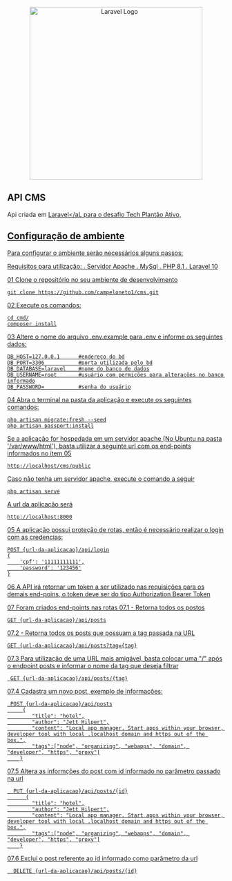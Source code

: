 <p align="center"><a href="https://laravel.com" target="_blank"><img src="https://raw.githubusercontent.com/laravel/art/master/logo-lockup/5%20SVG/2%20CMYK/1%20Full%20Color/laravel-logolockup-cmyk-red.svg" width="400" alt="Laravel Logo"></a></p>

## API CMS

Api criada em <a href="https://laravel.com" target="_blank">Laravel</aL para o desafio Tech Plantão Ativo, 

## Configuração de ambiente

Para configurar o ambiente serão necessários alguns passos:

Requisitos para utilização:
    . Servidor Apache
    . MySql 
    . PHP 8.1
    . Laravel 10

01 Clone o repositório no seu ambiente de desenvolvimento

    git clone https://github.com/campeloneto1/cms.git

02 Execute os comandos:

    cd cmd/
    composer install

03 Altere o nome do arquivo .env.example para .env e informe os seguintes dados:

    DB_HOST=127.0.0.1      #endereço do bd
    DB_PORT=3306           #porta utilizada pelo bd
    DB_DATABASE=laravel    #nome do banco de dados
    DB_USERNAME=root       #usuário com permições para alterações no banco informado
    DB_PASSWORD=           #senha do usuário

04 Abra o terminal na pasta da aplicação e execute os seguintes comandos:

    php artisan migrate:fresh --seed
    php artisan passport:install

Se a aplicação for hospedada em um servidor apache (No Ubuntu na pasta '/var/www/html'), basta utilizar a seguinte url com os end-points informados no item 05

    http://localhost/cms/public

Caso não tenha um servidor apache, execute o comando a seguir
    
    php artisan serve

A url da aplicação será 
    
    http://localhost:8000
    

05 A aplicação possui proteção de rotas, então é necessário realizar o login com as credencias:

    POST {url-da-aplicacao}/api/login
    {
        'cpf': '11111111111',
        'password': '123456'
    }

06 A API irá retornar um token a ser utilizado nas requisições para os demais end-poins, o token deve ser do tipo Authorization Bearer Token

07 Foram criados end-points nas rotas
  07.1 - Retorna todos os postos

    GET {url-da-aplicacao}/api/posts

  07.2 - Retorna todos os posts que possuam a tag passada na URL
 
    GET {url-da-aplicacao}/api/posts?tag={tag}

  07.3 Para utilização de uma URL mais amigável, basta colocar uma "/" após o endpoint posts e informar o nome da tag que deseja filtrar
 
     GET {url-da-aplicacao}/api/posts/{tag}

  07.4 Cadastra um novo post, exemplo de informações:
     
     POST {url-da-aplicacao}/api/posts
         {
            "title": "hotel",
            "author": "Jett Hilpert",
            "content": "Local app manager. Start apps within your browser, developer tool with local .localhost domain and https out of the box.",
            "tags":["node", "organizing", "webapps", "domain", "developer", "https", "proxy"]
        }

  07.5 Altera as informções do post com id informado no parâmetro passado na url
        
      PUT {url-da-aplicacao}/api/posts/{id}
          {
            "title": "hotel",
            "author": "Jett Hilpert",
            "content": "Local app manager. Start apps within your browser, developer tool with local .localhost domain and https out of the box.",
            "tags":["node", "organizing", "webapps", "domain", "developer", "https", "proxy"]
        }

  07.6  Exclui o post referente ao id informado como parâmetro da url
  
      DELETE {url-da-aplicacao}/api/posts/{id}
    
     

